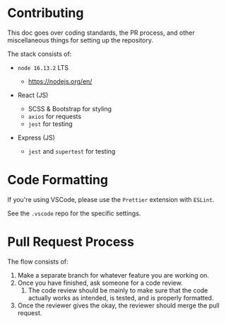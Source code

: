 # Contributing

This doc goes over coding standards, the PR process, and other miscellaneous things for setting up the repository.

The stack consists of:

- `node 16.13.2` LTS

  - https://nodejs.org/en/

- React (JS)

  - SCSS & Bootstrap for styling
  - `axios` for requests
  - `jest` for testing

- Express (JS)
  - `jest` and `supertest` for testing

# Code Formatting

If you're using VSCode, please use the `Prettier` extension with `ESLint`.

See the `.vscode` repo for the specific settings.

# Pull Request Process

The flow consists of:

1. Make a separate branch for whatever feature you are working on.
2. Once you have finished, ask someone for a code review.
   1. The code review should be mainly to make sure that the code actually works as intended, is tested, and is properly formatted.
3. Once the reviewer gives the okay, the reviewer should merge the pull request.
